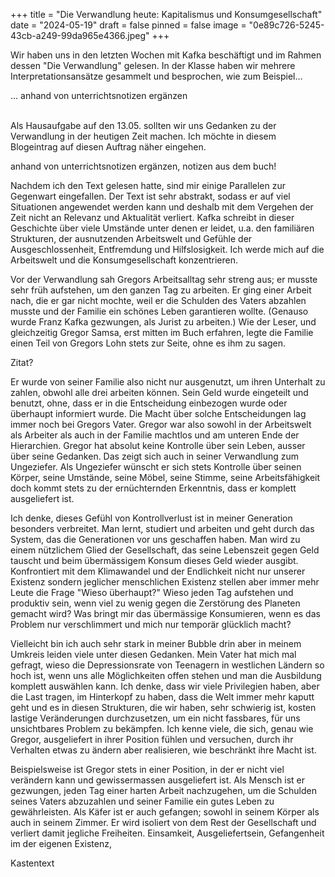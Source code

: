 +++
title = "Die Verwandlung heute: Kapitalismus und Konsumgesellschaft"
date = "2024-05-19"
draft = false
pinned = false
image = "0e89c726-5245-43cb-a249-99da965e4366.jpeg"
+++
<!--StartFragment-->

Wir haben uns in den letzten Wochen mit Kafka beschäftigt und im Rahmen dessen "Die Verwandlung" gelesen. In der Klasse haben wir mehrere Interpretationsansätze gesammelt und besprochen, wie zum Beispiel…

… anhand von unterrichtsnotizen ergänzen

\
Als Hausaufgabe auf den 13.05. sollten wir uns Gedanken zu der Verwandlung in der heutigen Zeit machen. Ich möchte in diesem Blogeintrag auf diesen Auftrag näher eingehen.

anhand von unterrichtsnotizen ergänzen, notizen aus dem buch!

Nachdem ich den Text gelesen hatte, sind mir einige Parallelen zur Gegenwart eingefallen. Der Text ist sehr abstrakt, sodass er auf viel Situationen angewendet werden kann und deshalb mit dem Vergehen der Zeit nicht an Relevanz und Aktualität verliert. Kafka schreibt in dieser Geschichte über viele Umstände unter denen er leidet, u.a. den familiären Strukturen, der ausnutzenden Arbeitswelt und Gefühle der Ausgeschlossenheit, Entfremdung und Hilfslosigkeit. Ich werde mich auf die Arbeitswelt und die Konsumgesellschaft konzentrieren.

Vor der Verwandlung sah Gregors Arbeitsalltag sehr streng aus; er musste sehr früh aufstehen, um den ganzen Tag zu arbeiten. Er ging einer Arbeit nach, die er gar nicht mochte, weil er die Schulden des Vaters abzahlen musste und der Familie ein schönes Leben garantieren wollte. (Genauso wurde Franz Kafka gezwungen, als Jurist zu arbeiten.) Wie der Leser, und gleichzeitig Gregor Samsa, erst mitten im Buch erfahren, legte die Familie einen Teil von Gregors Lohn stets zur Seite, ohne es ihm zu sagen.

Zitat?

Er wurde von seiner Familie also nicht nur ausgenutzt, um ihren Unterhalt zu zahlen, obwohl alle drei arbeiten können. Sein Geld wurde eingeteilt und benutzt, ohne, dass er in die Entscheidung einbezogen wurde oder überhaupt informiert wurde. Die Macht über solche Entscheidungen lag immer noch bei Gregors Vater. Gregor war also sowohl in der Arbeitswelt als Arbeiter als auch in der Familie machtlos und am unteren Ende der Hierarchien. Gregor hat absolut keine Kontrolle über sein Leben, ausser über seine Gedanken. Das zeigt sich auch in seiner Verwandlung zum Ungeziefer. Als Ungeziefer wünscht er sich stets Kontrolle über seinen Körper, seine Umstände, seine Möbel, seine Stimme, seine Arbeitsfähigkeit doch kommt stets zu der ernüchternden Erkenntnis, dass er komplett ausgeliefert ist. 

Ich denke, dieses Gefühl von Kontrollverlust ist in meiner Generation besonders verbreitet. Man lernt, studiert und arbeiten und geht durch das System, das die Generationen vor uns geschaffen haben. Man wird zu einem nützlichem Glied der Gesellschaft, das seine Lebenszeit gegen Geld tauscht und beim übermässigem Konsum dieses Geld wieder ausgibt. Konfrontiert mit dem Klimawandel und der Endlichkeit nicht nur unserer Existenz sondern jeglicher menschlichen Existenz stellen aber immer mehr Leute die Frage "Wieso überhaupt?" Wieso jeden Tag aufstehen und produktiv sein, wenn viel zu wenig gegen die Zerstörung des Planeten gemacht wird? Was bringt mir das übermässige Konsumieren, wenn es das Problem nur verschlimmert und mich nur temporär glücklich macht?

Vielleicht bin ich auch sehr stark in meiner Bubble drin aber in meinem Umkreis leiden viele unter diesen Gedanken. Mein Vater hat mich mal gefragt, wieso die Depressionsrate von Teenagern in westlichen Ländern so hoch ist, wenn uns alle Möglichkeiten offen stehen und man die Ausbildung komplett auswählen kann. Ich denke, dass wir viele Privilegien haben, aber die Last tragen, im Hinterkopf zu haben, dass die Welt immer mehr kaputt geht und es in diesen Strukturen, die wir haben, sehr schwierig ist, kosten lastige Veränderungen durchzusetzen, um ein nicht fassbares, für uns unsichtbares Problem zu bekämpfen. Ich kenne viele, die sich, genau wie Gregor, ausgeliefert in ihrer Position fühlen und versuchen, durch ihr Verhalten etwas zu ändern aber realisieren, wie beschränkt ihre Macht ist. 

Beispielsweise ist Gregor stets in einer Position, in der er nicht viel verändern kann und gewissermassen ausgeliefert ist. Als Mensch ist er gezwungen, jeden Tag einer harten Arbeit nachzugehen, um die Schulden seines Vaters abzuzahlen und seiner Familie ein gutes Leben zu gewährleisten. Als Käfer ist er auch gefangen; sowohl in seinem Körper als auch in seinem Zimmer. Er wird isoliert von dem Rest der Gesellschaft und verliert damit jegliche Freiheiten. Einsamkeit, Ausgeliefertsein, Gefangenheit im der eigenen Existenz, 

Kastentext

<!--EndFragment-->